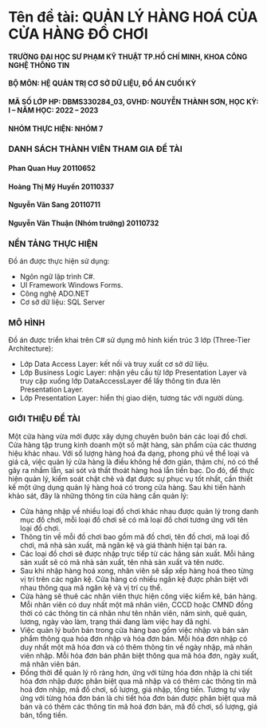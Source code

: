 
# Tên đề tài: QUẢN LÝ HÀNG HOÁ CỦA CỬA HÀNG ĐỒ CHƠI
#### TRƯỜNG ĐẠI HỌC SƯ PHẠM KỸ THUẬT TP.HỒ CHÍ MINH, KHOA CÔNG NGHỆ THÔNG TIN
#### BỘ MÔN: HỆ QUẢN TRỊ CƠ SỞ DỮ LIỆU, ĐỒ ÁN CUỐI KỲ
#### MÃ SỐ LỚP HP: DBMS330284_03, GVHD: NGUYỄN THÀNH SƠN, HỌC KỲ: I – NĂM HỌC: 2022 – 2023
#### NHÓM THỰC HIỆN: NHÓM 7
### DANH SÁCH THÀNH VIÊN THAM GIA ĐỀ TÀI
#### Phan Quan Huy	20110652
#### Hoàng Thị Mỹ Huyền  20110337
#### Nguyễn Văn Sang  20110711
#### Nguyễn Văn Thuận (Nhóm trưởng)	20110732 
### NỀN TẢNG THỰC HIỆN
Đồ án được thực hiện sử dụng:
-	Ngôn ngữ lập trình C#.
-	UI Framework Windows Forms.
-	Công nghệ ADO.NET
-	Cơ sở dữ liệu: SQL Server 
### MÔ HÌNH
Đồ án được triển khai trên C# sử dụng mô hình kiến trúc 3 lớp (Three-Tier Architecture):
-	Lớp Data Access Layer: kết nối và truy xuất cơ sở dữ liệu.
- Lớp Business Logic Layer: nhận yêu cầu từ lớp Presentation Layer và truy cập xuống lớp DataAccessLayer để lấy thông tin đưa lên Presentation Layer.
- Lớp Presentation Layer: hiển thị giao diện, tương tác với người dùng.
### GIỚI THIỆU ĐỀ TÀI
Một cửa hàng vừa mới được xây dựng chuyên buôn bán các loại đồ chơi. Cửa hàng tập trung kinh doanh một số mặt hàng, sản phẩm của các thương hiệu khác nhau. Với số lượng hàng hoá đa dạng, phong phú về thể loại và giá cả, việc quản lý cửa hàng là điều không hề đơn giản, thậm chí, nó có thể gây ra nhầm lẫn, sai sót và thất thoát hàng hoá lẫn tiền bạc. Do đó, để thực hiện quản lý, kiểm soát chặt chẽ và đạt được sự phục vụ tốt nhất, cần thiết kế một ứng dụng quản lý hàng hoá có trong cửa hàng. Sau khi tiến hành khảo sát, đây là những thông tin cửa hàng cần quản lý:
- Cửa hàng nhập về nhiều loại đồ chơi khác nhau được quản lý trong danh mục đồ chơi, mỗi loại đồ chơi sẽ có mã loại đồ chơi tương ứng với tên loại đồ chơi.
- Thông tin về mỗi đồ chơi bao gồm mã đồ chơi, tên đồ chơi, mã loại đồ chơi, mã nhà sản xuất, mã ngăn kệ và giá thành hiện tại bán ra.
- Các loại đồ chơi sẽ được nhập trực tiếp từ các hãng sản xuất. Mỗi hãng sản xuất sẽ có mã nhà sản xuất, tên nhà sản xuất và tên nước.
- Sau khi nhập hàng hoá xong, nhân viên sẽ sắp xếp hàng hoá theo từng vị trí trên các ngăn kệ. Cửa hàng có nhiều ngăn kệ được phân biệt với nhau thông qua mã ngăn kệ và vị trí cụ thể.
- Cửa hàng sẽ thuê các nhân viên thực hiện công việc kiểm kê, bán hàng. Mỗi nhân viên có duy nhất một mã nhân viên, CCCD hoặc CMND đồng thời có các thông tin cá nhân như tên nhân viên, năm sinh, quê quán, lương, ngày vào làm, trạng thái đang làm việc hay đã nghỉ.
- Việc quản lý buôn bán trong cửa hàng bao gồm việc nhập và bán sản phẩm thông qua hóa đơn nhập và hóa đơn bán. Mỗi hóa đơn nhập có duy nhất một mã hóa đơn và có thêm thông tin về ngày nhập, mã nhân viên nhập. Mỗi hóa đơn bán phân biệt thông qua mã hóa đơn, ngày xuất, mã nhân viên bán.
- Đồng thời để quản lý rõ ràng hơn, ứng với từng hóa đơn nhập là chi tiết hóa đơn nhập được phân biệt qua mã nhập và có thêm các thông tin mã hoá đơn nhập, mã đồ chơi, số lượng, giá nhập, tổng tiền. Tương tự vậy ứng với từng hóa đơn bán là chi tiết hóa đơn bán được phân biệt qua mã bán và có thêm các thông tin mã hoá đơn bán, mã đồ chơi, số lượng, giá bán, tổng tiền.
